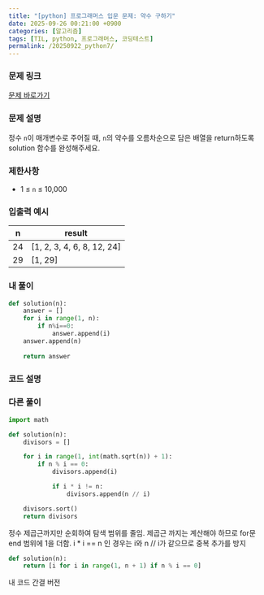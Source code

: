 ```yaml
---
title: "[python] 프로그래머스 입문 문제: 약수 구하기"
date: 2025-09-26 00:21:00 +0900   
categories: [알고리즘]                 
tags: [TIL, python, 프로그래머스, 코딩테스트]
permalink: /20250922_python7/      
---
```


### 문제 링크

[문제 바로가기](https://school.programmers.co.kr/learn/courses/30/lessons/120897)

### 문제 설명

정수 `n`이 매개변수로 주어질 때, `n`의 약수를 오름차순으로 담은 배열을 return하도록 solution 함수를 완성해주세요.





### 제한사항

- 1 ≤ `n` ≤ 10,000


### 입출력 예시

| n | result |
| --- | --- | 
| 24 | [1, 2, 3, 4, 6, 8, 12, 24] |
| 29 | [1, 29] |


### 내 풀이

```python
def solution(n):
    answer = []
    for i in range(1, n):
        if n%i==0:
            answer.append(i)
    answer.append(n)
    
    return answer
```


### 코드 설명




### 다른 풀이

```python
import math

def solution(n):
    divisors = []

    for i in range(1, int(math.sqrt(n)) + 1):
        if n % i == 0:
            divisors.append(i)

            if i * i != n:
                divisors.append(n // i)

    divisors.sort()
    return divisors
```

정수 제곱근까지만 순회하여 탐색 범위를 줄임.
제곱근 까지는 계산해야 하므로 for문 end 범위에 1을 더함.
i * i == n 인 경우는 i와 n // i가 같으므로 중복 추가를 방지



```python
def solution(n):
    return [i for i in range(1, n + 1) if n % i == 0]
```

내 코드 간결 버전 